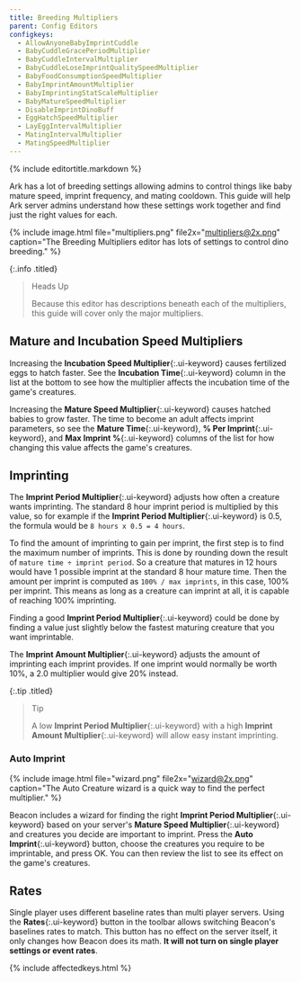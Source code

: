 ```yaml
---
title: Breeding Multipliers
parent: Config Editors
configkeys:
  - AllowAnyoneBabyImprintCuddle
  - BabyCuddleGracePeriodMultiplier
  - BabyCuddleIntervalMultiplier
  - BabyCuddleLoseImprintQualitySpeedMultiplier
  - BabyFoodConsumptionSpeedMultiplier
  - BabyImprintAmountMultiplier
  - BabyImprintingStatScaleMultiplier
  - BabyMatureSpeedMultiplier
  - DisableImprintDinoBuff
  - EggHatchSpeedMultiplier
  - LayEggIntervalMultiplier
  - MatingIntervalMultiplier
  - MatingSpeedMultiplier
---
```

{% include editortitle.markdown %}

Ark has a lot of breeding settings allowing admins to control things like baby mature speed, imprint frequency, and mating cooldown. This guide will help Ark server admins understand how these settings work together and find just the right values for each.

{% include image.html file="multipliers.png" file2x="multipliers@2x.png" caption="The Breeding Multipliers editor has lots of settings to control dino breeding." %}

{:.info .titled}
> Heads Up
> 
> Because this editor has descriptions beneath each of the multipliers, this guide will cover only the major multipliers.

## Mature and Incubation Speed Multipliers

Increasing the **Incubation Speed Multiplier**{:.ui-keyword} causes fertilized eggs to hatch faster. See the **Incubation Time**{:.ui-keyword} column in the list at the bottom to see how the multiplier affects the incubation time of the game's creatures.

Increasing the **Mature Speed Multiplier**{:.ui-keyword} causes hatched babies to grow faster. The time to become an adult affects imprint parameters, so see the **Mature Time**{:.ui-keyword}, **% Per Imprint**{:.ui-keyword}, and **Max Imprint %**{:.ui-keyword} columns of the list for how changing this value affects the game's creatures.

## Imprinting

The **Imprint Period Multiplier**{:.ui-keyword} adjusts how often a creature wants imprinting. The standard 8 hour imprint period is multiplied by this value, so for example if the **Imprint Period Multiplier**{:.ui-keyword} is 0.5, the formula would be `8 hours x 0.5 = 4 hours`.

To find the amount of imprinting to gain per imprint, the first step is to find the maximum number of imprints. This is done by rounding down the result of `mature time ÷ imprint period`. So a creature that matures in 12 hours would have 1 possible imprint at the standard 8 hour mature time. Then the amount per imprint is computed as `100% / max imprints`, in this case, 100% per imprint. This means as long as a creature can imprint at all, it is capable of reaching 100% imprinting.

Finding a good **Imprint Period Multiplier**{:.ui-keyword} could be done by finding a value just slightly below the fastest maturing creature that you want imprintable.

The **Imprint Amount Multiplier**{:.ui-keyword} adjusts the amount of imprinting each imprint provides. If one imprint would normally be worth 10%, a 2.0 multiplier would give 20% instead.

{:.tip .titled}
> Tip
> 
> A low **Imprint Period Multiplier**{:.ui-keyword} with a high **Imprint Amount Multiplier**{:.ui-keyword} will allow easy instant imprinting.

### Auto Imprint

{% include image.html file="wizard.png" file2x="wizard@2x.png" caption="The Auto Creature wizard is a quick way to find the perfect multiplier." %}

Beacon includes a wizard for finding the right **Imprint Period Multiplier**{:.ui-keyword} based on your server's **Mature Speed Multiplier**{:.ui-keyword} and creatures you decide are important to imprint. Press the **Auto Imprint**{:.ui-keyword} button, choose the creatures you require to be imprintable, and press OK. You can then review the list to see its effect on the game's creatures.

## Rates

Single player uses different baseline rates than multi player servers. Using the **Rates**{:.ui-keyword} button in the toolbar allows switching Beacon's baselines rates to match. This button has no effect on the server itself, it only changes how Beacon does its math. **It will not turn on single player settings or event rates**.

{% include affectedkeys.html %}